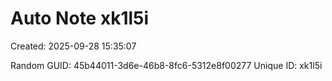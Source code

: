 ﻿# Auto Note xk1l5i
Created: 2025-09-28 15:35:07

Random GUID: 45b44011-3d6e-46b8-8fc6-5312e8f00277
Unique ID: xk1l5i
